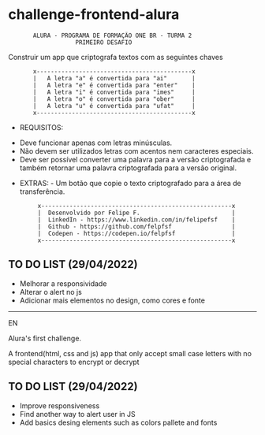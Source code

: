 # challenge-frontend-alura
<!--
Primeiro desafio da Alura

Um app frontend que vai encriptografar e descriptografar frases.
-->


           ALURA - PROGRAMA DE FORMAÇÃO ONE BR - TURMA 2
                       PRIMEIRO DESAFIO 
  
  Construir um app que criptografa textos com as seguintes chaves
  
           x--------------------------------------------x
           |   A letra "a" é convertida para "ai"       |
           |   A letra "e" é convertida para "enter"    |
           |   A letra "i" é convertida para "imes"     |
           |   A letra "o" é convertida para "ober"     |
           |   A letra "u" é convertida para "ufat"     |   
           x--------------------------------------------x
  
 * REQUISITOS:
- Deve funcionar apenas com letras minúsculas.
- Não devem ser utilizados letras com acentos nem caracteres especiais.
- Deve ser possível converter uma palavra para a versão criptografada e também retornar uma palavra criptografada para a versão original.
 * EXTRAS:
             - Um botão que copie o texto criptografado para a área de transferência.
  
            x------------------------------------------------------x
            |  Desenvolvido por Felipe F.                          |
            |  LinkedIn - https://www.linkedin.com/in/felipefsf    |
            |  Github - https://github.com/felpfsf                 |
            |  Codepen - https://codepen.io/felpfsf                | 
            x------------------------------------------------------x
 
 
## TO DO LIST (29/04/2022)
- Melhorar a responsividade
- Alterar o alert no js
- Adicionar mais elementos no design, como cores e fonte

----------------------------------------------------------------

EN

Alura's first challenge.

A frontend(html, css and js) app that only accept small case letters with no special characters to encrypt or decrypt

## TO DO LIST (29/04/2022)
- Improve responsiveness
- Find another way to alert user in JS
- Add basics desing elements such as colors pallete and fonts


